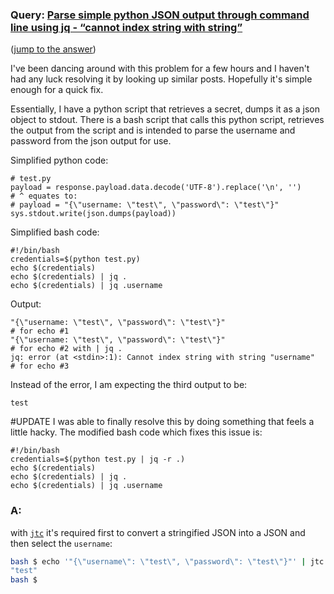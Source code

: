 ### Query: [Parse simple python JSON output through command line using jq - “cannot index string with string”](https://stackoverflow.com/questions/60022403/parse-simple-python-json-output-through-command-line-using-jq-cannot-index-st)
([jump to the answer]())

I've been dancing around with this problem for a few hours and I haven't had any luck resolving it by looking up similar posts. Hopefully it's simple enough for a quick fix.

Essentially, I have a python script that retrieves a secret, dumps it as a json object to stdout.
There is a bash script that calls this python script, retrieves the output from the script and is intended to parse the username and password from the json output for use.

Simplified python code:
```
# test.py
payload = response.payload.data.decode('UTF-8').replace('\n', '')
# ^ equates to:
# payload = "{\"username: \"test\", \"password\": \"test\"}"
sys.stdout.write(json.dumps(payload))
```

Simplified bash code:
```
#!/bin/bash
credentials=$(python test.py)
echo $(credentials)
echo $(credentials) | jq .
echo $(credentials) | jq .username
```

Output:
```
"{\"username: \"test\", \"password\": \"test\"}"                         # for echo #1
"{\"username: \"test\", \"password\": \"test\"}"                         # for echo #2 with | jq .
jq: error (at <stdin>:1): Cannot index string with string "username"     # for echo #3
```

Instead of the error, I am expecting the third output to be:
```
test
```

#UPDATE
I was able to finally resolve this by doing something that feels a little hacky.
The modified bash code which fixes this issue is:
```
#!/bin/bash
credentials=$(python test.py | jq -r .)
echo $(credentials)
echo $(credentials) | jq .
echo $(credentials) | jq .username
```

### A:
with [`jtc`](https://github.com/ldn-softdev/jtc) it's required first to convert a stringified JSON into a JSON and then
select the `username`:
```bash
bash $ echo '"{\"username\": \"test\", \"password\": \"test\"}"' | jtc -T'<<{{}}>>' / -w[username]
"test"
bash $ 
```






